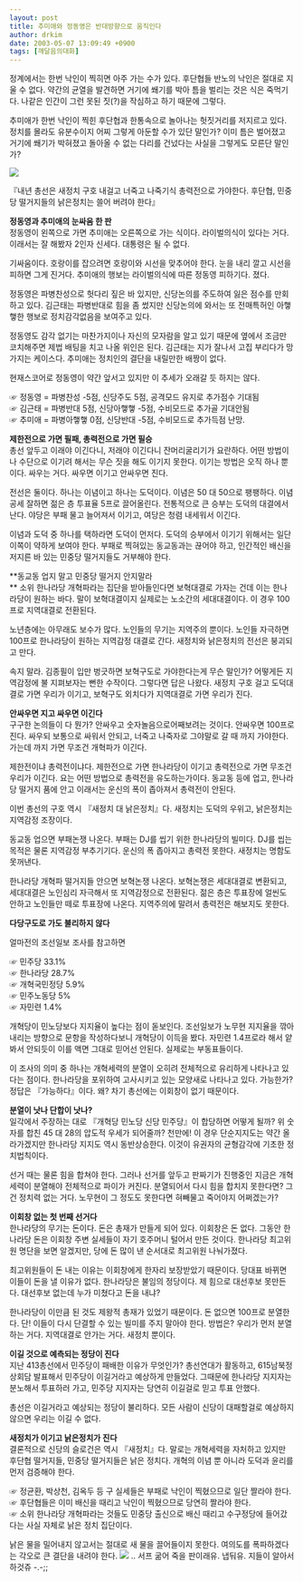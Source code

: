 ```yaml
---
layout: post
title: 추미애와 정동영은 반대방향으로 움직인다
author: drkim
date: 2003-05-07 13:09:49 +0900
tags: [깨달음의대화]
---
```

정계에서는 한번 낙인이 찍히면 아주 가는 수가 있다. 후단협들 반노의 낙인은 절대로 지울 수 없다. 약간의 균열을 발견하면 거기에 쐐기를 박아 틈을 벌리는 것은 식은 죽먹기다. 나같은 인간이 그런 못된 짓(?)을 작심하고 하기 때문에 그렇다. 

추미애가 한번 낙인이 찍힌 후단협과 한통속으로 놀아나는 헛짓거리를 저지르고 있다. 정치를 몰라도 유분수이지 어찌 그렇게 아둔할 수가 있단 말인가? 이미 틈은 벌어졌고 거기에 쐐기가 박혀졌고 돌아올 수 없는 다리를 건넜다는 사실을 그렇게도 모른단 말인가?

![](http://drkimz.com/technote/board/private/upimg/1052281123.JPG)

『내년 총선은 새정치 구호 내걸고 너죽고 나죽기식 총력전으로 가야한다. 후단협, 민중당 떨거지들의 낡은정치는 쓸어 버려야 한다』

**정동영과 추미애의 눈싸움 한 판**  
정동영이 왼쪽으로 가면 추미애는 오른쪽으로 가는 식이다. 라이벌의식이 있다는 거다. 이래서는 잘 해봤자 2인자 신세다. 대통령은 될 수 없다. 

기싸움이다. 호랑이를 잡으려면 호랑이와 시선을 맞추어야 한다. 눈을 내리 깔고 시선을 피하면 그게 진거다. 추미애의 행보는 라이벌의식에 따른 정동영 피하기다. 졌다.

정동영은 파병찬성으로 헛다리 짚은 바 있지만, 신당논의를 주도하여 잃은 점수를 만회하고 있다. 김근태는 파병반대로 힘을 좀 썼지만 신당논의에 와서는 또 전매특허인 아햏햏한 행보로 정치감각없음을 보여주고 있다. 

정동영도 감각 없기는 마찬가지이나 자신의 모자람을 알고 있기 때문에 옆에서 조금만 코치해주면 제법 배팅을 치고 나올 위인은 된다. 김근태는 지가 잘나서 고집 부리다가 망가지는 케이스다. 추미애는 정치인의 결단을 내릴만한 배짱이 없다. 

현재스코어로 정동영이 약간 앞서고 있지만 이 추세가 오래갈 듯 하지는 않다. 

☞ 정동영 = 파병찬성 -5점, 신당주도 5점, 공격모드 유지로 추가점수 기대됨  
☞ 김근태 = 파병반대 5점, 신당아햏햏 -5점, 수비모드로 추가골 기대안됨  
☞ 추미애 = 파병아햏햏 0점, 신당반대 -5점, 수비모드로 추가득점 난망.

**제한전으로 가면 필패, 총력전으로 가면 필승**  
총선 앞두고 이래야 이긴다니, 저래야 이긴다니 잔머리굴리기가 요란하다. 어떤 방법이나 수단으로 이기려 해서는 무슨 짓을 해도 이기지 못한다. 이기는 방법은 오직 하나 뿐이다. 싸우는 거다. 싸우면 이기고 안싸우면 진다. 

전선은 둘이다. 하나는 이념이고 하나는 도덕이다. 이념은 50 대 50으로 팽팽하다. 이념공세 잘하면 젊은 층 투표율 5프로 끌어올린다. 전통적으로 큰 승부는 도덕의 대결에서 난다. 야당은 부패 물고 늘어져서 이기고, 여당은 청렴 내세워서 이긴다. 

이념과 도덕 중 하나를 택하라면 도덕이 먼저다. 도덕의 승부에서 이기기 위해서는 일단 이쪽이 약하게 보여야 한다. 부패로 찍혀있는 동교동과는 끊어야 하고, 인간적인 배신을 저지른 바 있는 민중당 떨거지들도 거부해야 한다. 

**동교동 업지 말고 민중당 떨거지 안지말라  
** 소위 한나라당 개혁파라는 집단을 받아들인다면 보혁대결로 가자는 건데 이는 한나라당이 원하는 바다. 말이 보혁대결이지 실제로는 노소간의 세대대결이다. 이 경우 100프로 지역대결로 전환된다. 

노년층에는 아무래도 보수가 많다. 노인들의 무기는 지역주의 뿐이다. 노인들 자극하면 100프로 한나라당이 원하는 지역감정 대결로 간다. 새정치와 낡은정치의 전선은 붕괴되고 만다. 

속지 말라. 김종필이 입만 벙긋하면 보혁구도로 가야한다는게 무슨 말인가? 어떻게든 지역감정에 불 지펴보자는 뻔한 수작이다. 그렇다면 답은 나왔다. 새정치 구호 걸고 도덕대결로 가면 우리가 이기고, 보혁구도 외치다가 지역대결로 가면 우리가 진다. 

**안싸우면 지고 싸우면 이긴다**   
구구한 논의들이 다 뭔가? 안싸우고 숫자놀음으로어째보려는 것이다. 안싸우면 100프로 진다. 싸우되 보통으로 싸워서 안되고, 너죽고 나죽자로 그야말로 갈 때 까지 가야한다. 가는데 까지 가면 무조건 개혁파가 이긴다. 

제한전이냐 총력전이냐다. 제한전으로 가면 한나라당이 이기고 총력전으로 가면 무조건 우리가 이긴다. 요는 어떤 방법으로 총력전을 유도하는가이다. 동교동 등에 업고, 한나라당 떨거지 품에 안고 이래서는 운신의 폭이 좁아져서 총력전이 안된다. 

이번 총선의 구호 역시 『새정치 대 낡은정치』다. 새정치는 도덕의 우위고, 낡은정치는 지역감정 조장이다. 

동교동 업으면 부패논쟁 나온다. 부패는 DJ를 씹기 위한 한나라당의 빌미다. DJ를 씹는 목적은 물론 지역감정 부추기기다. 운신의 폭 좁아지고 총력전 못한다. 새정치는 명함도 못꺼낸다. 

한나라당 개혁파 떨거지들 안으면 보혁논쟁 나온다. 보혁논쟁은 세대대결로 변환되고, 세대대결은 노인심리 자극해서 또 지역감정으로 전환된다. 젊은 층은 투표장에 얼씬도 안하고 노인들만 떼로 투표장에 나온다. 지역주의에 말려서 총력전은 해보지도 못한다. 

**다당구도로 가도 불리하지 않다**

얼마전의 조선일보 조사를 참고하면

☞ 민주당 33.1%  
☞ 한나라당 28.7%  
☞ 개혁국민정당 5.9%  
☞ 민주노동당 5%  
☞ 자민련 1.4% 

개혁당이 민노당보다 지지율이 높다는 점이 돋보인다. 조선일보가 노무현 지지율을 깎아내리는 방향으로 문항을 작성하다보니 개혁당이 이득을 봤다. 자민련 1.4프로라 해서 얕봐서 안되듯이 이를 액면 그대로 믿어선 안된다. 실제로는 부동표들이다. 

이 조사의 의미 중 하나는 개혁세력의 분열이 오히려 전체적으로 유리하게 나타나고 있다는 점이다. 한나라당을 포위하여 고사시키고 있는 모양새로 나타나고 있다. 가능한가? 정답은 『가능하다』이다. 왜? 차기 총선에는 이회창이 없기 때문이다.

**분열이 낫나 단합이 낫나?**  
일각에서 주장하는 대로 『개혁당 민노당 신당 민주당』이 합당하면 어떻게 될까? 위 숫자를 합친 45 대 28의 압도적 우세가 되어줄까? 천만에! 이 경우 단순지지도는 약간 올라가겠지만 한나라당 지지도 역시 동반상승한다. 이것이 유권자의 균형감각에 기초한 정치법칙이다. 

선거 때는 물론 힘을 합쳐야 한다. 그러나 선거를 앞두고 판짜기가 진행중인 지금은 개혁세력이 분열해야 전체적으로 파이가 커진다. 분열되어서 다시 힘을 합치지 못한다면? 그건 정치력 없는 거다. 노무현이 그 정도도 못한다면 혀빼물고 죽어야지 어쩌겠는가?

**이회창 없는 첫 번째 선거다**  
한나라당의 무기는 돈이다. 돈은 총재가 만들게 되어 있다. 이회창은 돈 없다. 그동안 한나라당 돈은 이회창 주변 실세들이 자기 호주머니 털어서 만든 것이다. 한나라당 최고위원 명단을 보면 알겠지만, 당에 돈 많이 낸 순서대로 최고위원 나눠가졌다. 

최고위원들이 돈 내는 이유는 이회창에게 한자리 보장받았기 때문이다. 당대표 바뀌면 이들이 돈을 낼 이유가 없다. 한나라당은 불임의 정당이다. 제 힘으로 대선후보 못만든다. 대선후보 없는데 누가 미쳤다고 돈을 내냐? 

한나라당이 이만큼 된 것도 제왕적 총재가 있었기 때문이다. 돈 없으면 100프로 분열한다. 단! 이들이 다시 단결할 수 있는 빌미를 주지 말아야 한다. 방법은? 우리가 먼저 분열하는 거다. 지역대결로 안가는 거다. 새정치 뿐이다. 

**이길 것으로 예측되는 정당이 진다**  
지난 413총선에서 민주당이 패배한 이유가 무엇인가? 총선연대가 활동하고, 615남북정상회담 발표해서 민주당이 이길거라고 예상하게 만들었다. 그때문에 한나라당 지지자는 분노해서 투표하러 가고, 민주당 지지자는 당연히 이길걸로 믿고 투표 안했다. 

총선은 이길거라고 예상되는 정당이 불리하다. 모든 사람이 신당이 대패할걸로 예상하지 않으면 우리는 이길 수 없다. 

**새정치가 이기고 낡은정치가 진다**  
결론적으로 신당의 슬로건은 역시 『새정치』다. 말로는 개혁세력을 자처하고 있지만 후단협 떨거지들, 민중당 떨거지들은 낡은 정치다. 개혁의 이념 뿐 아니라 도덕과 윤리를 먼저 검증해야 한다. 

☞ 정균환, 박상천, 김옥두 등 구 실세들은 부패로 낙인이 찍혔으므로 일단 짤라야 한다.   
☞ 후단협들은 이미 배신을 때리고 낙인이 찍혔으므로 당연히 짤라야 한다.   
☞ 소위 한나라당 개혁파라는 것들도 민중당 출신으로 배신 때리고 수구정당에 들어갔다는 사실 자체로 낡은 정치 집단이다. 

낡은 물을 밀어내지 않고서는 절대로 새 물을 끌어들이지 못한다. 여의도를 폭파하겠다는 각오로 큰 결단을 내려야 한다. ![](http://drkimz.com/technote/board/private/upimg/1051688224.GIF) .. 서프 굶어 죽을 판이래유. 냅둬유. 지들이 알아서 하것쥬 -.-;;